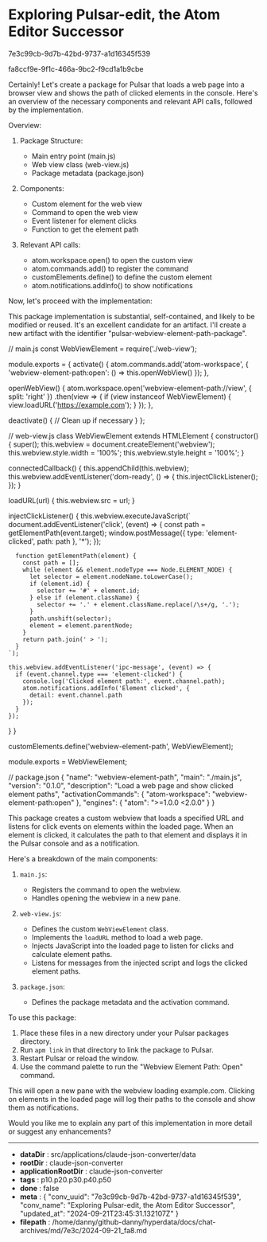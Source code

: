 # Exploring Pulsar-edit, the Atom Editor Successor

7e3c99cb-9d7b-42bd-9737-a1d16345f539

fa8ccf9e-9f1c-466a-9bc2-f9cd1a1b9cbe

 Certainly! Let's create a package for Pulsar that loads a web page into a browser view and shows the path of clicked elements in the console. Here's an overview of the necessary components and relevant API calls, followed by the implementation.

Overview:

1. Package Structure:
   - Main entry point (main.js)
   - Web view class (web-view.js)
   - Package metadata (package.json)

2. Components:
   - Custom element for the web view
   - Command to open the web view
   - Event listener for element clicks
   - Function to get the element path

3. Relevant API calls:
   - atom.workspace.open() to open the custom view
   - atom.commands.add() to register the command
   - customElements.define() to define the custom element
   - atom.notifications.addInfo() to show notifications

Now, let's proceed with the implementation:

<antThinking>This package implementation is substantial, self-contained, and likely to be modified or reused. It's an excellent candidate for an artifact. I'll create a new artifact with the identifier "pulsar-webview-element-path-package".</antThinking>

<antArtifact identifier="pulsar-webview-element-path-package" type="application/vnd.ant.code" language="javascript" title="Pulsar Webview Element Path Package">
// main.js
const WebViewElement = require('./web-view');

module.exports = {
  activate() {
    atom.commands.add('atom-workspace', {
      'webview-element-path:open': () => this.openWebView()
    });
  },

  openWebView() {
    atom.workspace.open('webview-element-path://view', { split: 'right' })
      .then(view => {
        if (view instanceof WebViewElement) {
          view.loadURL('https://example.com');
        }
      });
  },

  deactivate() {
    // Clean up if necessary
  }
};

// web-view.js
class WebViewElement extends HTMLElement {
  constructor() {
    super();
    this.webview = document.createElement('webview');
    this.webview.style.width = '100%';
    this.webview.style.height = '100%';
  }

  connectedCallback() {
    this.appendChild(this.webview);
    this.webview.addEventListener('dom-ready', () => {
      this.injectClickListener();
    });
  }

  loadURL(url) {
    this.webview.src = url;
  }

  injectClickListener() {
    this.webview.executeJavaScript(`
      document.addEventListener('click', (event) => {
        const path = getElementPath(event.target);
        window.postMessage({ type: 'element-clicked', path: path }, '*');
      });

      function getElementPath(element) {
        const path = [];
        while (element && element.nodeType === Node.ELEMENT_NODE) {
          let selector = element.nodeName.toLowerCase();
          if (element.id) {
            selector += '#' + element.id;
          } else if (element.className) {
            selector += '.' + element.className.replace(/\s+/g, '.');
          }
          path.unshift(selector);
          element = element.parentNode;
        }
        return path.join(' > ');
      }
    `);

    this.webview.addEventListener('ipc-message', (event) => {
      if (event.channel.type === 'element-clicked') {
        console.log('Clicked element path:', event.channel.path);
        atom.notifications.addInfo('Element clicked', {
          detail: event.channel.path
        });
      }
    });
  }
}

customElements.define('webview-element-path', WebViewElement);

module.exports = WebViewElement;

// package.json
{
  "name": "webview-element-path",
  "main": "./main.js",
  "version": "0.1.0",
  "description": "Load a web page and show clicked element paths",
  "activationCommands": {
    "atom-workspace": "webview-element-path:open"
  },
  "engines": {
    "atom": ">=1.0.0 <2.0.0"
  }
}
</antArtifact>

This package creates a custom webview that loads a specified URL and listens for click events on elements within the loaded page. When an element is clicked, it calculates the path to that element and displays it in the Pulsar console and as a notification.

Here's a breakdown of the main components:

1. `main.js`: 
   - Registers the command to open the webview.
   - Handles opening the webview in a new pane.

2. `web-view.js`:
   - Defines the custom `WebViewElement` class.
   - Implements the `loadURL` method to load a web page.
   - Injects JavaScript into the loaded page to listen for clicks and calculate element paths.
   - Listens for messages from the injected script and logs the clicked element paths.

3. `package.json`:
   - Defines the package metadata and the activation command.

To use this package:

1. Place these files in a new directory under your Pulsar packages directory.
2. Run `apm link` in that directory to link the package to Pulsar.
3. Restart Pulsar or reload the window.
4. Use the command palette to run the "Webview Element Path: Open" command.

This will open a new pane with the webview loading example.com. Clicking on elements in the loaded page will log their paths to the console and show them as notifications.

Would you like me to explain any part of this implementation in more detail or suggest any enhancements?

---

* **dataDir** : src/applications/claude-json-converter/data
* **rootDir** : claude-json-converter
* **applicationRootDir** : claude-json-converter
* **tags** : p10.p20.p30.p40.p50
* **done** : false
* **meta** : {
  "conv_uuid": "7e3c99cb-9d7b-42bd-9737-a1d16345f539",
  "conv_name": "Exploring Pulsar-edit, the Atom Editor Successor",
  "updated_at": "2024-09-21T23:45:31.132107Z"
}
* **filepath** : /home/danny/github-danny/hyperdata/docs/chat-archives/md/7e3c/2024-09-21_fa8.md